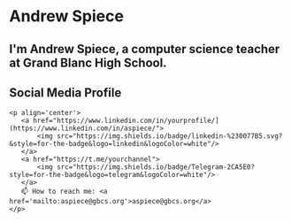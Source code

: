 # Andrew Spiece

## I'm Andrew Spiece, a computer science teacher at Grand Blanc High School.

## Social Media Profile
	<p align='center'>
	   <a href="https://www.linkedin.com/in/yourprofile/](https://www.linkedin.com/in/aspiece/">
	       <img src="https://img.shields.io/badge/linkedin-%230077B5.svg?&style=for-the-badge&logo=linkedin&logoColor=white"/>
	   </a>
	   <a href="https://t.me/yourchannel">
	       <img src="https://img.shields.io/badge/Telegram-2CA5E0?style=for-the-badge&logo=telegram&logoColor=white"/>
	   </a>
	   📫 How to reach me: <a href='mailto:aspiece@gbcs.org'>aspiece@gbcs.org</a>
	</p>



<!--
**aspiece/aspiece** is a ✨ _special_ ✨ repository because its `README.md` (this file) appears on your GitHub profile.

Here are some ideas to get you started:

- 🔭 I’m currently working on ...
- 🌱 I’m currently learning ...
- 👯 I’m looking to collaborate on ...
- 🤔 I’m looking for help with ...
- 💬 Ask me about ...
- 📫 How to reach me: ...
- 😄 Pronouns: ...
- ⚡ Fun fact: ...
-->

